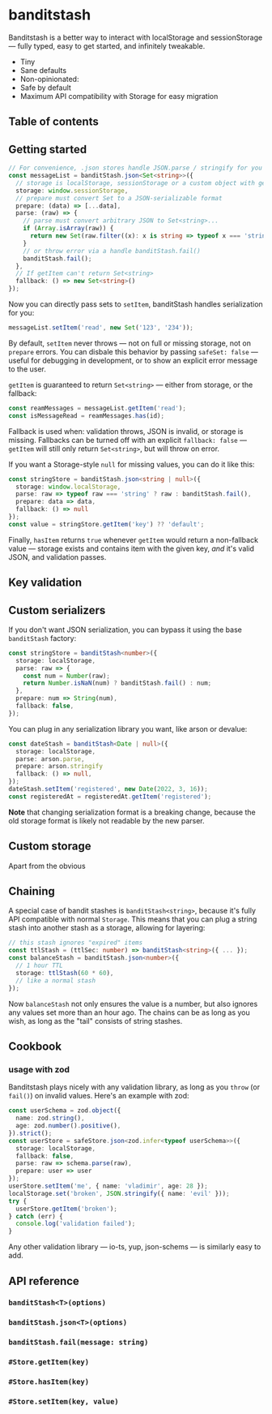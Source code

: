 # banditstash

Banditstash is a better way to interact with localStorage and sessionStorage — fully typed, easy to get started, and infinitely tweakable.

- Tiny 
- Sane defaults
- Non-opinionated:
- Safe by default
- Maximum API compatibility with Storage for easy migration

## Table of contents

## Getting started

```ts
// For convenience, .json stores handle JSON.parse / stringify for you
const messageList = banditStash.json<Set<string>>({
  // storage is localStorage, sessionStorage or a custom object with getItem & setItem
  storage: window.sessionStorage,
  // prepare must convert Set to a JSON-serializable format
  prepare: (data) => [...data],
  parse: (raw) => {
    // parse must convert arbitrary JSON to Set<string>...
    if (Array.isArray(raw)) {
      return new Set(raw.filter((x): x is string => typeof x === 'string'));
    }
    // or throw error via a handle banditStash.fail()
    banditStash.fail();
  },
  // If getItem can't return Set<string>
  fallback: () => new Set<string>()
});
```

Now you can directly pass sets to `setItem`, banditStash handles serialization for you:

```ts
messageList.setItem('read', new Set('123', '234'));
```

By default, `setItem` never throws — not on full or missing storage, not on `prepare` errors. You can disbale this behavior by passing `safeSet: false` — useful for debugging in development, or to show an explicit error message to the user.

`getItem` is guaranteed to return `Set<string>` — either from storage, or the fallback:

```ts
const reamMessages = messageList.getItem('read');
const isMessageRead = reamMessages.has(id);
```

Fallback is used when: validation throws, JSON is invalid, or storage is missing. Fallbacks can be turned off with an explicit `fallback: false` — `getItem` will still only return `Set<string>`, but will throw on error.

If you want a Storage-style `null` for missing values, you can do it like this:

```ts
const stringStore = banditStash.json<string | null>({
  storage: window.localStorage,
  parse: raw => typeof raw === 'string' ? raw : banditStash.fail(),
  prepare: data => data,
  fallback: () => null
});
const value = stringStore.getItem('key') ?? 'default';
```

Finally, `hasItem` returns `true` whenever `getItem` would return a non-fallback value — storage exists and contains item with the given key, _and_ it's valid JSON, and validation passes.

## Key validation

## Custom serializers

If you don't want JSON serialization, you can bypass it using the base `banditStash` factory:

```ts
const stringStore = banditStash<number>({
  storage: localStorage,
  parse: raw => {
    const num = Number(raw);
    return Number.isNaN(num) ? banditStash.fail() : num;
  },
  prepare: num => String(num),
  fallback: false,
});
```

You can plug in any serialization library you want, like arson or devalue:

```ts
const dateStash = banditStash<Date | null>({
  storage: localStorage,
  parse: arson.parse,
  prepare: arson.stringify
  fallback: () => null,
});
dateStash.setItem('registered', new Date(2022, 3, 16));
const registeredAt = registeredAt.getItem('registered');
```

__Note__ that changing serialization format is a breaking change, because the old storage format is likely not readable by the new parser.

## Custom storage

Apart from the obvious 

## Chaining

A special case of bandit stashes is `banditStash<string>`, because it's fully API compatible with normal `Storage`. This means that you can plug a string stash into another stash as a storage, allowing for layering:

```ts
// this stash ignores "expired" items
const ttlStash = (ttlSec: number) => banditStash<string>({ ... });
const balanceStash = banditStash.json<number>({
  // 1 hour TTL
  storage: ttlStash(60 * 60),
  // like a normal stash
});
```

Now `balanceStash` not only ensures the value is a number, but also ignores any values set more than an hour ago. The chains can be as long as you wish, as long as the "tail" consists of string stashes.

## Cookbook

### usage with zod

Banditstash plays nicely with any validation library, as long as you `throw` (or `fail()`) on invalid values. Here's an example with zod:

```ts
const userSchema = zod.object({
  name: zod.string(),
  age: zod.number().positive(),
}).strict();
const userStore = safeStore.json<zod.infer<typeof userSchema>>({
  storage: localStorage,
  fallback: false,
  parse: raw => schema.parse(raw),
  prepare: user => user
});
userStore.setItem('me', { name: 'vladimir', age: 28 });
localStorage.set('broken', JSON.stringify({ name: 'evil' }));
try {
  userStore.getItem('broken');
} catch (err) {
  console.log('validation failed');
}
```

Any other validation library — io-ts, yup, json-schems — is similarly easy to add.

## API reference

### `banditStash<T>(options)`

### `banditStash.json<T>(options)`

### `banditStash.fail(message: string)`

### `#Store.getItem(key)`

### `#Store.hasItem(key)`

### `#Store.setItem(key, value)`
